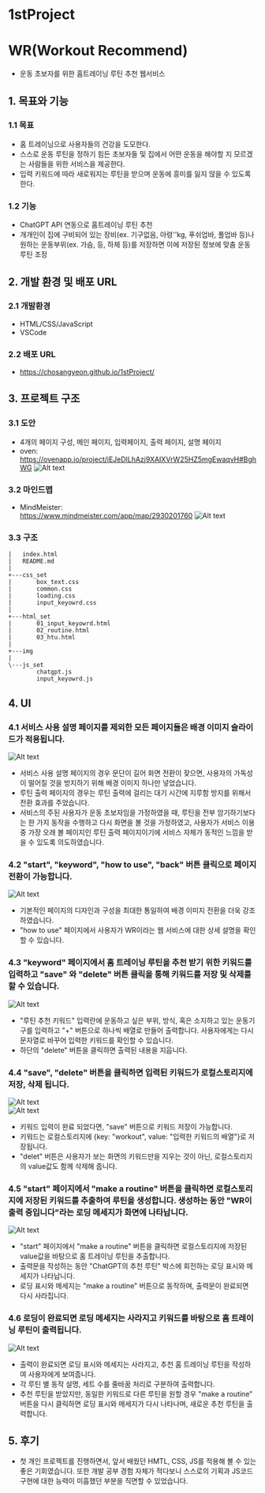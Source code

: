 # 1stProject
# WR(Workout Recommend)
- 운동 초보자를 위한 홈트레이닝 루틴 추천 웹서비스
## 1. 목표와 기능
### 1.1 목표
- 홈 트레이닝으로 사용자들의 건강을 도모한다.
- 스스로 운동 루틴을 정하기 힘든 초보자들 및 집에서 어떤 운동을 해야할 지 모르겠는 사람들을 위한 서비스을 제공한다.
- 입력 키워드에 따라 새로워지는 루틴을 받으며 운동에 흥미를 잃지 않을 수 있도록 한다.
### 1.2 기능
- ChatGPT API 연동으로 홈트레이닝 루틴 추천
- 개개인이 집에 구비되어 있는 장비(ex. 기구없음, 아령''kg, 푸쉬업바, 풀업바 등)나 원하는 운동부위(ex. 가슴, 등, 하체 등)를 저장하면 이에 저장된 정보에 맞춤 운동 루틴 조정

## 2. 개발 환경 및 배포 URL
### 2.1 개발환경
- HTML/CSS/JavaScript
- VSCode
### 2.2 배포 URL
- https://chosangyeon.github.io/1stProject/

## 3. 프로젝트 구조
### 3.1 도안
- 4개의 페이지 구성, 메인 페이지, 입력페이지, 출력 페이지, 설명 페이지
- oven:<br>https://ovenapp.io/project/iEJeDlLhAzj9XAIXVrW25HZ5mgEwaqvH#BghWG
![Alt text](img/wr_plan.png)
### 3.2 마인드맵
- MindMeister:<br>https://www.mindmeister.com/app/map/2930201760
![Alt text](img/mindmap.png)
### 3.3 구조
```
|   index.html
|   README.md
|
+---css_set
|       box_text.css
|       common.css
|       loading.css
|       input_keyowrd.css
|
+---html_set
|       01_input_keyowrd.html
|       02_routine.html
|       03_htu.html
|
+---img
|
\---js_set
        chatgpt.js
        input_keyowrd.js
```
## 4. UI
### 4.1 서비스 사용 설명 페이지를 제외한 모든 페이지들은 배경 이미지 슬라이드가 적용됩니다.<br>
![Alt text](img/backImg.gif)<br>
- 서비스 사용 설명 페이지의 경우 문단이 길어 화면 전환이 잦으면, 사용자의 가독성이 떨어질 것을 방지하기 위해 배경 이미지 하나만 넣었습니다.
- 루틴 출력 페이지의 경우는 루틴 출력에 걸리는 대기 시간에 지루함 방지를 위해서 전환 효과를 주었습니다.
- 서비스의 주된 사용자가 운동 초보자임을 가정하였을 때, 루틴을 전부 암기하기보다는 한 가지 동작을 수행하고 다시 화면을 볼 것을 가정하였고, 사용자가 서비스 이용 중 가장 오래 볼 페이지인 루틴 출력 페이지이기에 서비스 자체가 동적인 느낌을 받을 수 있도록 의도하였습니다. 
### 4.2 "start", "keyword", "how to use", "back" 버튼 클릭으로 페이지 전환이 가능합니다.<br>
![Alt text](img/pageChange.gif)<br>
- 기본적인 페이지의 디자인과 구성을 최대한 통일하여 배경 이미지 전환을 더욱 강조하였습니다.
- "how to use" 페이지에서 사용자가 WR이라는 웹 서비스에 대한 상세 설명을 확인 할 수 있습니다.

### 4.3 "keyword" 페이지에서 홈 트레이닝 루틴을 추천 받기 위한 키워드를 입력하고 "save" 와 "delete" 버튼 클릭을 통해 키워드를 저장 및 삭제를 할 수 있습니다.<br>
![Alt text](img/inputDel.gif)<br>
- "루틴 추천 키워드" 입력란에 운동하고 싶은 부위, 방식, 혹은 소지하고 있는 운동기구를 입력하고 "+" 버튼으로 하나씩 배열로 만들어 출력합니다. 사용자에게는 다시 문자열로 바꾸어 입력한 키워드를 확인할 수 있습니다.
- 하단의 "delete" 버튼을 클릭하면 출력된 내용을 지웁니다.

### 4.4 "save", "delete" 버튼을 클릭하면 입력된 키워드가 로컬스토리지에 저장, 삭제 됩니다.<br>
![Alt text](img/saveLocal.gif)<br>
![Alt text](img/delLocal.gif)<br>
- 키워드 입력이 완료 되었다면, "save" 버튼으로 키워드 저장이 가능합니다.
- 키워드는 로컬스토리지에 {key: "workout", value: "입력한 키워드의 배열"}로 저장됩니다.<br>
- "delet" 버튼은 사용자가 보는 화면의 키워드만을 지우는 것이 아닌, 로컬스토리지의 value값도 함께 삭제해 줍니다.
### 4.5 "start" 페이지에서 "make a routine" 버튼을 클릭하면 로컬스토리지에 저장된 키워드를 추출하여 루틴을 생성합니다. 생성하는 동안 "WR이 출력 중입니다"라는 로딩 메세지가 화면에 나타납니다.<br>
![Alt text](img/loading.gif)<br>
- "start" 페이지에서 "make a routine" 버튼을 클릭하면 로컬스토리지에 저장된 value값을 바탕으로 홈 트레이닝 루틴을 추출합니다.
- 출력문을 작성하는 동안 "ChatGPT의 추천 루틴" 박스에 회전하는 로딩 표시와 메세지가 나타납니다.
- 로딩 표시와 메세지는 "make a routine" 버튼으로 동작하며, 출력문이 완료되면 다시 사라집니다. 

### 4.6 로딩이 완료되면 로딩 메세지는 사라지고 키워드를 바탕으로 홈 트레이닝 루틴이 출력됩니다.<br>
![Alt text](img/loutine.gif)<br>
- 출력이 완료되면 로딩 표시와 메세지는 사라지고, 추천 홈 트레이닝 루틴을 작성하여 사용자에게 보여줍니다.
- 각 루틴 별 동작 설명, 세트 수를 줄바꿈 처리로 구분하여 출력합니다.
- 추천 루틴을 받았지만, 동일한 키워드로 다른 루틴을 원할 경우 "make a routine" 버튼을 다시 클릭하면 로딩 표시와 메세지가 다시 나타나며, 새로운 추천 루틴을 출력합니다.

## 5. 후기
- 첫 개인 프로젝트를 진행하면서, 앞서 배웠던 HMTL, CSS, JS를 적용해 볼 수 있는 좋은 기회였습니다. 또한 개발 공부 경험 자체가 적다보니 스스로의 기획과 JS코드 구현에 대한 능력이 미흡했던 부분을 직면할 수 있었습니다. 